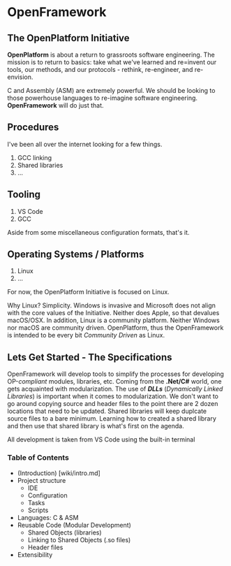 # OpenFramework
## The OpenPlatform Initiative

**OpenPlatform** is about a return to grassroots software engineering. The mission is to return to basics: take what we've learned and re=invent our tools, our methods, and our protocols - rethink, re-engineer, and re-envision.

C and Assembly (ASM) are extremely powerful. We should be looking to those powerhouse languages to re-imagine software engineering. **OpenFramework** will do just that.

## Procedures
I've been all over the internet looking for a few things.

1. GCC linking
2. Shared libraries
3. ...

## Tooling
1. VS Code
2. GCC

Aside from some miscellaneous configuration formats, that's it.

## Operating Systems / Platforms
1. Linux
2. ...

For now, the OpenPlatform Initiative is focused on Linux.

Why Linux? Simplicity. Windows is invasive and Microsoft does not align with the core values of the Initiative. Neither does Apple, so that devalues macOS/OSX. In addition, Linux is a community platform. Neither Windows nor macOS are community driven. OpenPlatform, thus the OpenFramework is intended to be every bit *Community Driven* as Linux.

## Lets Get Started - The Specifications
OpenFramework will develop tools to simplify the processes for developing OP-*compliant* modules, libraries, etc. Coming from the **.Net/C#** world, one gets acquainted with modularization. The use of ***DLLs*** (*Dynamically Linked Libraries*) is important when it comes to modularization. We don't want to go around copying source and header files to the point there are 2 dozen locations that need to be updated. Shared libraries will keep duplcate source files to a bare minimum. Learning how to created a shared library and then use that shared library is what's first on the agenda.

All development is taken from VS Code using the built-in terminal

### Table of Contents
- (Introduction) [wiki/intro.md]
- Project structure
  - IDE
  - Configuration
  - Tasks
  - Scripts
- Languages: C & ASM
- Reusable Code (Modular Development)
  - Shared Objects (libraries)
  - Linking to Shared Objects (.so files)
  - Header files
- Extensibility
